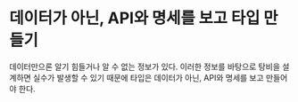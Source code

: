 # 데이터가 아닌, API와 명세를 보고 타입 만들기

데이터만으론 알기 힘들거나 알 수 없는 정보가 있다. 이러한 정보를 바탕으로 탕비을 설계하면
실수가 발생할 수 있기 때문에 타입은 데이터가 아닌, API와 명세를 보고 만들어야 한다.
